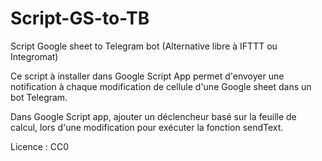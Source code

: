 # Script-GS-to-TB
Script Google sheet to Telegram bot
(Alternative libre à IFTTT ou Integromat)

Ce script à installer dans Google Script App permet d'envoyer une notification
à chaque modification de cellule d'une Google sheet dans un bot Telegram.

Dans Google Script app, ajouter un déclencheur basé sur la feuille de calcul,
lors d'une modification pour exécuter la fonction sendText.

Licence : CC0
